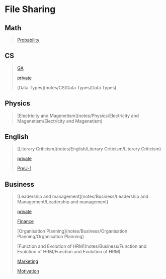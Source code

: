 # File Sharing

## Math 
>[Probability](notes/Math/Probability/Probability)
>

## CS 
>[GA](notes/CS/GA/GA)
>
>[private](notes/CS/private/private)
>
>[Data Types](notes/CS/Data Types/Data Types)
>

## Physics 
>[Electricity and Magenetism](notes/Physics/Electricity and Magenetism/Electricity and Magenetism)
>

## English 
>[Literary Criticism](notes/English/Literary Criticism/Literary Criticism)
>
>[private](notes/English/private/private)
>
>[PreU-1](notes/English/PreU-1/PreU-1)
>

## Business 
>[Leadership and management](notes/Business/Leadership and Management/Leadership and management)
>
>[private](notes/Business/_private/private)
>
>[Finance](notes/Business/Finance/Finance)
>
>[Organisation  Planning](notes/Business/Organisation  Planning/Organisation  Planning)
>
>[Function and Evolution of HRM](notes/Business/Function and Evolution of HRM/Function and Evolution of HRM)
>
>[Marketing](notes/Business/Marketing/Marketing)
>
>[Motivation](notes/Business/Motivation/Motivation)
>

